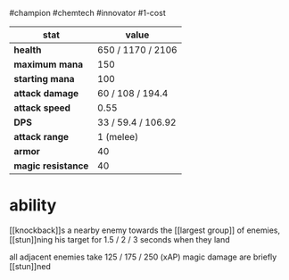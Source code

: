 #champion
#chemtech
#innovator
#1-cost

| stat | value |
|---|---|
| **health** | 650 / 1170 / 2106 |
| **maximum mana** | 150 |
| **starting mana** | 100 |
| **attack damage** | 60 / 108 / 194.4 |
| **attack speed** | 0.55 |
| **DPS** | 33 / 59.4 / 106.92 | 
| **attack range** | 1 (melee) |
| **armor** | 40 |
| **magic resistance** | 40 |

# ability
[[knockback]]s a nearby enemy towards the [[largest group]] of enemies, [[stun]]ning his target for 1.5 / 2 / 3 seconds when they land

all adjacent enemies take 125 / 175 / 250 (xAP) magic damage are briefly [[stun]]ned